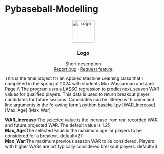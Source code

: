 # Pybaseball-Modelling
<p align="center">
  <a href="https://example.com/">
    <img src="https://cdn.shopify.com/s/files/1/0209/5703/6644/files/baseball-black-and-white-python-athletics-made-by-alex-custom-in-usa-906_300x.jpg" alt="Logo" width=72 height=72>
  </a>

  <h3 align="center">Logo</h3>

  <p align="center">
    Short description
    <br>
    <a href="https://reponame/issues/new?template=bug.md">Report bug</a>
    ·
    <a href="https://reponame/issues/new?template=feature.md&labels=feature">Request feature</a>
  </p>
</p>
This is the final project for an Applied Machine Learning class that I completed in the spring of 2024 with students Max Wassarman and Jack Page.\\ The program uses a LASSO regression to predict next_season WAR values for qualified players. This data is used to return breakout player candidates for future seasons. Candidates can be filtered with command line arguments in the following form:\  python baseball.py [WAR_Increase] [Max_Age] [Max_War]

**WAR_Increase**:The selected value is the increase from real recorded WAR and future projected WAR. The default value is 1.25\
**Max_Age**:The selected value is the maximum age for players to be considered for a breakout. default=27\
**Max_War**:The maximum previous season WAR to be considered. Players with higher WARs are not typically considered breakout players. default=3
